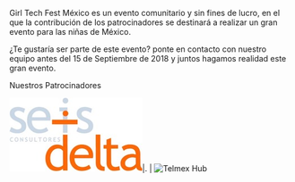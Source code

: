 Girl Tech Fest México es un evento comunitario y sin fines de lucro, en el que la contribución de los patrocinadores se destinará a realizar un gran evento para las niñas de México.

¿Te gustaría ser parte de este evento? ponte en contacto con nuestro equipo antes del 15 de Septiembre de 2018 y juntos hagamos realidad este gran evento.

Nuestros Patrocinadores 

![6 Delta](https://raw.githubusercontent.com/girltechfestmx/girltechfestmx.github.io/master/img/Logo-6D_2.jpeg)|.         | ![Telmex Hub](https://raw.githubusercontent.com/girltechfestmx/girltechfestmx.github.io/master/img/TelmexHub.png)

